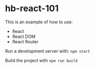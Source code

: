 # hb-react-101

This is an example of how to use:
- React
- React DOM
- React Router

Run a development server with: `npm start`

Build the project with `npm run build`
